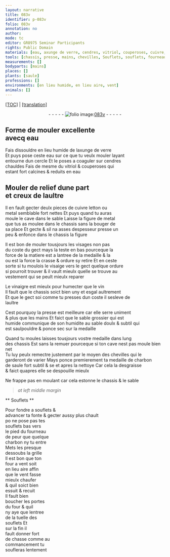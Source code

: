 ```yaml
---
layout: narrative
title: 083v
identifier: p-083v
folio: 083v
annotation: no
author:
mode: tc
editor: GR8975 Seminar Participants
rights: Public Domain
materials: [eau, axunge de verre, cendres, vitriol, couperoses, cuivre, letton, metal, crasse, ordure, vinaigre, vin, sable grossier, sable doulx & subtil, charbon de saule, charbon]
tools: [chassis, presse, mains, chevilles, Souflets, souflets, fourneau, grille, four a vent, four]
measurements: []
bodyparts: [mains]
places: []
plants: [saule]
professions: []
environments: [en lieu humide, en lieu aire, vent]
animals: []
---
```


<p><a href="{{ site.baseurl }}/diplomatic/">[TOC]</a> | <a href="{{ site.baseurl }}/texts/p-083v_tl/" target="_blank">[translation]</a></p><div class="folio" align="center">- - - - - <a href="http://gallica.bnf.fr/ark:/12148/btv1b10500001g/f172.item" target="_blank"><img src="https://cu-mkp.github.io/2017-workshop-edition/assets/photo-icon.png" alt="folio image: " style="display:inline-block; margin-bottom:-3px;"/>083v</a> - - - - - </div>  
  

## Forme de mouler excellente<br/> avecq <span class="m">eau</span>

 
Fais dissouldre <span class="env">en lieu humide</span> de l<span class="m">axunge de verre</span><br/> Et puys pose ceste <span class="m">eau</span> sur ce que tu veulx mouler layant<br/> entourne dun cercle Et le poses a coaguler sur <span class="m">cendres</span><br/> chauldes Fais de mesme du <span class="m">vitriol</span> & <span class="m">couperoses</span> qui<br/> estant fort calcines & reduits en <span class="m">eau</span>
 
 
  

## Mouler de relief dune part<br/> et creux de laultre

 
Il en fault gecter deulx pieces de <span class="m">cuivre</span> <span class="m">letton</span> ou<br/> <span class="m">metal</span> semblable fort nettes Et puys quand tu auras<br/> moule le cave dans le sable Laisse la figure de <span class="m">metal</span><br/> que tus as moulee dans le <span class="tl">chassis</span> sans la bouger de<br/> sa place Et gecte & sil na asses despesseur presse un<br/> peu & enfonce dans le <span class="tl">chassis</span> la figure
 
 Il est bon de mouler tousjours les visages non pas<br/> du coste du gect mays la teste en bas pourceque la<br/> force de la matiere est a lantree de la medaille & la<br/> ou est la force la <span class="m">crasse</span> & <span class="m">ordure</span> sy retire Et en ceste<br/> sorte si tu moulois le visaige vers le gect quelque <span class="m">ordure</span><br/> si pourroit trouver & il vault mieulx quelle se trouve au<br/> vestement qui se peult mieulx reparer
 
 Le <span class="m">vinaigre</span> est mieulx pour humecter que le <span class="m">vin</span><br/> Il fault que le <span class="tl">chassis</span> soict bien uny et esgal aultrem<span class="exp">ent</span><br/> <span class="del">Et que le gect soi</span> co<span class="exp">mm</span>e tu presses dun coste il sesleve de<br/> laultre
 
 Cest pourquoy la <span class="tl">presse</span> est meilleure car elle serre uniment<br/> & plus que les <span class="tl"><span class="bp">mains</span></span> Et faict que le <span class="m">sable grossier</span> qui est<br/> humide co<span class="exp">mmun</span>ique de son humidite au <span class="m">sable doulx & subtil</span> qui<br/> est saulpouldre & ponce sec sur la medaille
 
 Quand tu moules laisses tousjours v<span class="exp">ost</span>re medaille dans <span class="del">lung</span><br/> <span class="add">des</span> chassis <span class="del">Est</span> <span class="add">sans la remuer</span> pourceque si ton cave nest pas moule bien net<br/> Tu luy peulx remectre justem<span class="exp">ent</span> par le moyen des <span class="tl">chevilles</span> qui le<br/> garderont de varier Mays ponce premierem<span class="exp">ent</span> ta medaille de <span class="m">charbon<br/> de <span class="pa">saule</span></span> fort subtil & <span class="del">se</span> et apres la nettoye Car cela la desgraisse<br/> & faict quapres elle se despouille mieulx
 
 Ne frappe pas en moulant car cela estonne le chassis & le sable
 
 
> *at left middle margin*
> 
> 
>   

** <span class="tl">Souflets</span> **

 
 Pour fondre a <span class="tl">souflets</span> &<br/> advancer ta fonte & gecter aussy plus chault<br/> <span class="del">po</span> ne pose pas tes<br/> <span class="tl">souflets</span> bas vers<br/> le pied du <span class="tl">fourneau</span><br/> de peur que quelque<br/> <span class="m">charbon</span> ny <span class="del">tu</span> entre<br/> Mets les presque<br/> dessoubs la <span class="tl">grille</span><br/> Il est bon que ton<br/> <span class="tl">four a vent</span> soit<br/> <span class="env">en lieu aire</span> affin<br/> que le <span class="env">vent</span> fasse<br/> mieulx chaufer<br/> & quil soict bien<br/> essuit & recuit<br/> Il fault bien<br/> boucher les portes<br/> du <span class="tl">four</span> & quil<br/> ny aye que lentree<br/> de la tuelle des<br/> <span class="tl">souflets</span> Et<br/> sur la fin il<br/> fault donner fort<br/> de chasse co<span class="exp">mm</span>e au<br/> commancem<span class="exp">ent</span> tu<br/> soufleras lentem<span class="exp">ent</span>
 
